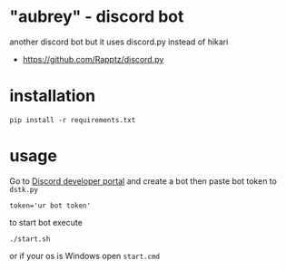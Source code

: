 # "aubrey" - discord bot
another discord bot but it uses discord.py instead of hikari

* https://github.com/Rapptz/discord.py

# installation
```
pip install -r requirements.txt
```

# usage
Go to [Discord developer portal](https://discord.com/developers/applications) and create a bot then paste bot token to `dstk.py`
```
token='ur bot token'
```
to start bot execute
```
./start.sh
```
or if your os is Windows open `start.cmd`